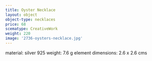 ```yaml
---
title: Oyster Necklace
layout: object
object-type: necklaces
price: 68
scematype: CreativeWork
weight: 220
image: '2736-oysters-necklace.jpg'
---
```


material: silver 925
weight: 7.6 g
element dimensions: 2.6 x 2.6 cms
